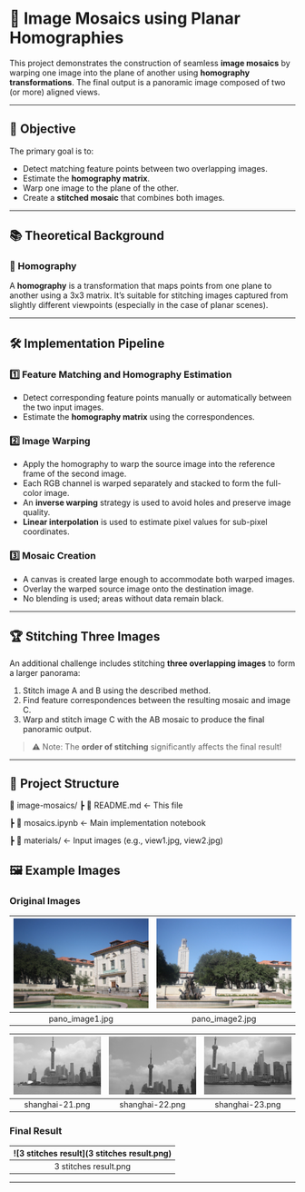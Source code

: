 # 🧵 Image Mosaics using Planar Homographies

This project demonstrates the construction of seamless **image mosaics** by warping one image into the plane of another using **homography transformations**. The final output is a panoramic image composed of two (or more) aligned views.

---

## 🎯 Objective

The primary goal is to:
- Detect matching feature points between two overlapping images.
- Estimate the **homography matrix**.
- Warp one image to the plane of the other.
- Create a **stitched mosaic** that combines both images.

---

## 📚 Theoretical Background

### 📐 Homography

A **homography** is a transformation that maps points from one plane to another using a 3x3 matrix. It’s suitable for stitching images captured from slightly different viewpoints (especially in the case of planar scenes).

---

## 🛠️ Implementation Pipeline

### 1️⃣ Feature Matching and Homography Estimation

- Detect corresponding feature points manually or automatically between the two input images.
- Estimate the **homography matrix** using the correspondences.

### 2️⃣ Image Warping

- Apply the homography to warp the source image into the reference frame of the second image.
- Each RGB channel is warped separately and stacked to form the full-color image.
- An **inverse warping** strategy is used to avoid holes and preserve image quality.
- **Linear interpolation** is used to estimate pixel values for sub-pixel coordinates.

### 3️⃣ Mosaic Creation

- A canvas is created large enough to accommodate both warped images.
- Overlay the warped source image onto the destination image.
- No blending is used; areas without data remain black.

---

## 🏆 Stitching Three Images

An additional challenge includes stitching **three overlapping images** to form a larger panorama:

1. Stitch image A and B using the described method.
2. Find feature correspondences between the resulting mosaic and image C.
3. Warp and stitch image C with the AB mosaic to produce the final panoramic output.

> ⚠️ Note: The **order of stitching** significantly affects the final result!

---

## 📁 Project Structure
📁 image-mosaics/
┣ 📄 README.md ← This file

┣ 📓 mosaics.ipynb ← Main implementation notebook

┣ 📁 materials/ ← Input images (e.g., view1.jpg, view2.jpg)

## 🖼️ Example Images

### Original Images
| ![pano_image1](materials/pano_image1.jpg) | ![pano_image2](materials/pano_image2.jpg) |
|:-----------------------------------------:|:-----------------------------------------:|
| pano_image1.jpg                           | pano_image2.jpg                           |

| ![shanghai-21](materials/shanghai-21.png) | ![shanghai-22](materials/shanghai-22.png) | ![shanghai-23](materials/shanghai-23.png) |
|:-------------------------------------------:|:-------------------------------------------:|:-------------------------------------------:|
| shanghai-21.png                            | shanghai-22.png                            | shanghai-23.png                            |

### Final Result
| ![3 stitches result](3 stitches result.png) |
|:--------------------------------------------------:|
| 3 stitches result.png                               |

---
